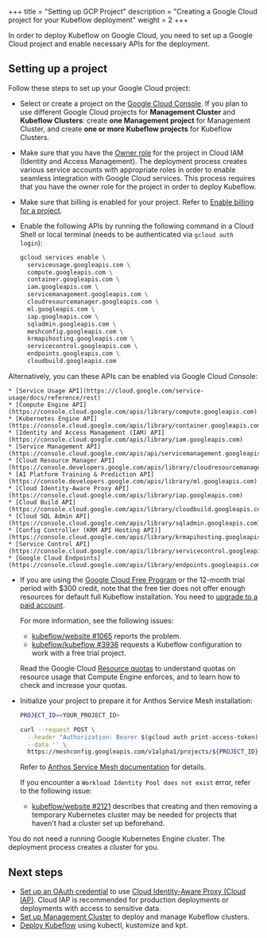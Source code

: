 +++
title = "Setting up GCP Project"
description = "Creating a Google Cloud project for your Kubeflow deployment"
weight = 2
+++

In order to deploy Kubeflow on Google Cloud, you need to set up a Google Cloud project and enable necessary APIs for the deployment.

## Setting up a project

Follow these steps to set up your Google Cloud project:

*  Select or create a project on the 
  [Google Cloud Console](https://console.cloud.google.com/cloud-resource-manager). If you plan to use different Google Cloud projects for __Management Cluster__ and __Kubeflow Clusters__: create __one Management project__ for Management Cluster, and create __one or more Kubeflow projects__ for Kubeflow Clusters.


*  Make sure that you have the 
  [Owner role](https://cloud.google.com/iam/docs/understanding-roles#primitive_role_definitions)
  for the project in Cloud IAM (Identity and Access Management).
  The deployment process creates various service accounts with
  appropriate roles in order to enable seamless integration with
  Google Cloud services. This process requires that you have the 
  owner role for the project in order to deploy Kubeflow.

*  Make sure that billing is enabled for your project. Refer to
  [Enable billing for a project](https://cloud.google.com/billing/docs/how-to/modify-project).

*  Enable the following APIs by running the following command in a Cloud Shell or local terminal (needs to be authenticated via `gcloud auth login`):

    ```bash
    gcloud services enable \
      serviceusage.googleapis.com \
      compute.googleapis.com \
      container.googleapis.com \
      iam.googleapis.com \
      servicemanagement.googleapis.com \
      cloudresourcemanager.googleapis.com \
      ml.googleapis.com \
      iap.googleapis.com \
      sqladmin.googleapis.com \
      meshconfig.googleapis.com \
      krmapihosting.googleapis.com \
      servicecontrol.googleapis.com \
      endpoints.googleapis.com \
      cloudbuild.googleapis.com
    ```
  Alternatively, you can these APIs can be enabled via Google Cloud Console:

    * [Service Usage API](https://cloud.google.com/service-usage/docs/reference/rest)
    * [Compute Engine API](https://console.cloud.google.com/apis/library/compute.googleapis.com)
    * [Kubernetes Engine API](https://console.cloud.google.com/apis/library/container.googleapis.com)
    * [Identity and Access Management (IAM) API](https://console.cloud.google.com/apis/library/iam.googleapis.com)
    * [Service Management API](https://console.cloud.google.com/apis/api/servicemanagement.googleapis.com)
    * [Cloud Resource Manager API](https://console.developers.google.com/apis/library/cloudresourcemanager.googleapis.com)
    * [AI Platform Training & Prediction API](https://console.developers.google.com/apis/library/ml.googleapis.com)
    * [Cloud Identity-Aware Proxy API](https://console.cloud.google.com/apis/library/iap.googleapis.com)
    * [Cloud Build API](https://console.cloud.google.com/apis/library/cloudbuild.googleapis.com)
    * [Cloud SQL Admin API](https://console.cloud.google.com/apis/library/sqladmin.googleapis.com)
    * [Config Controller (KRM API Hosting API)](https://console.cloud.google.com/apis/library/krmapihosting.googleapis.com)
    * [Service Control API](https://console.cloud.google.com/apis/library/servicecontrol.googleapis.com)
    * [Google Cloud Endpoints](https://console.cloud.google.com/apis/library/endpoints.googleapis.com)

* If you are using the
  [Google Cloud Free Program](https://cloud.google.com/free/docs/gcp-free-tier) or the
  12-month trial period with $300 credit, note that the free tier does not offer enough
  resources for default full Kubeflow installation. You need to 
  [upgrade to a paid account](https://cloud.google.com/free/docs/gcp-free-tier#how-to-upgrade).
  
    For more information, see the following issues: 

    * [kubeflow/website #1065](https://github.com/kubeflow/website/issues/1065)
      reports the problem.
    * [kubeflow/kubeflow #3936](https://github.com/kubeflow/kubeflow/issues/3936)
      requests a Kubeflow configuration to work with a free trial project.

    Read the Google Cloud [Resource quotas](https://cloud.google.com/compute/quotas)
    to understand quotas on resource usage that Compute Engine enforces, and 
    to learn how to check and increase your quotas.

*  Initialize your project to prepare it for Anthos Service Mesh installation:

    ```bash
    PROJECT_ID=<YOUR_PROJECT_ID>
    ```

    ```bash
    curl --request POST \
      --header "Authorization: Bearer $(gcloud auth print-access-token)" \
      --data '' \
      https://meshconfig.googleapis.com/v1alpha1/projects/${PROJECT_ID}:initialize
    ```

    Refer to [Anthos Service Mesh documentation](https://cloud.google.com/service-mesh/docs/archive/1.4/docs/gke-install-new-cluster#setting_credentials_and_permissions) for details.

    If you encounter a `Workload Identity Pool does not exist` error, refer to the following issue:

    * [kubeflow/website #2121](https://github.com/kubeflow/website/issues/2121)
    describes that creating and then removing a temporary Kubernetes cluster may
    be needed for projects that haven't had a cluster set up beforehand.

You do not need a running Google Kubernetes Engine cluster. The deployment process creates a
cluster for you.

## Next steps

* [Set up an OAuth credential](../oauth-setup) to use 
  [Cloud Identity-Aware Proxy (Cloud IAP)](https://cloud.google.com/iap/docs/).
  Cloud IAP is recommended for production deployments or deployments with access 
  to sensitive data.
* [Set up Management Cluster](../management-setup) to deploy and manage Kubeflow clusters.
* [Deploy Kubeflow](../deploy-cli) using kubectl, kustomize and kpt.
